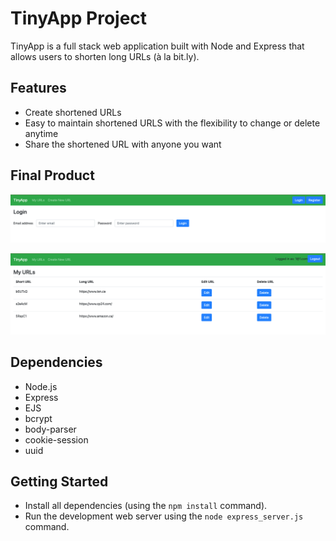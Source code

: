 # TinyApp Project

TinyApp is a full stack web application built with Node and Express that allows users to shorten long URLs (à la bit.ly).

## Features
- Create shortened URLs
- Easy to maintain shortened URLS with the flexibility to change or delete anytime
- Share the shortened URL with anyone you want

## Final Product

!["Login page"](https://github.com/MavFeuille/tinyapp/blob/master/docs/login-page.png?raw=true)

!["URLs index page"](https://github.com/MavFeuille/tinyapp/blob/master/docs/urls-page.png?raw=true)

## Dependencies

- Node.js
- Express
- EJS
- bcrypt
- body-parser
- cookie-session
- uuid

## Getting Started

- Install all dependencies (using the `npm install` command).
- Run the development web server using the `node express_server.js` command.